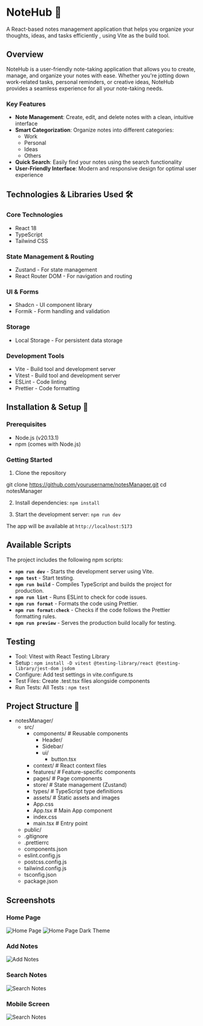 # NoteHub 📝
A React-based notes management application that helps you organize your thoughts, ideas, and tasks efficiently , using Vite as the build tool.

## Overview
NoteHub is a user-friendly note-taking application that allows you to create, manage, and organize your notes with ease. Whether you're jotting down work-related tasks, personal reminders, or creative ideas, NoteHub provides a seamless experience for all your note-taking needs.

### Key Features
- **Note Management**: Create, edit, and delete notes with a clean, intuitive interface
- **Smart Categorization**: Organize notes into different categories:
  - Work
  - Personal
  - Ideas
  - Others
- **Quick Search**: Easily find your notes using the search functionality
- **User-Friendly Interface**: Modern and responsive design for optimal user experience

## Technologies & Libraries Used 🛠️
### Core Technologies
- React 18
- TypeScript
- Tailwind CSS

### State Management & Routing
- Zustand - For state management
- React Router DOM - For navigation and routing

### UI & Forms
- Shadcn - UI component library
- Formik - Form handling and validation

### Storage
- Local Storage - For persistent data storage

### Development Tools
- Vite - Build tool and development server
- Vitest - Build tool and development server
- ESLint - Code linting
- Prettier - Code formatting

## Installation & Setup 🚀

### Prerequisites
- Node.js (v20.13.1)
- npm (comes with Node.js)

### Getting Started

1. Clone the repository

git clone https://github.com/yourusername/notesManager.git
cd notesManager

2. Install dependencies:
```npm install```

3. Start the development server:
```npm run dev```

The app will be available at `http://localhost:5173`

## Available Scripts

The project includes the following npm scripts:

- **`npm run dev`** - Starts the development server using Vite.
- **`npm test`** - Start testing.
- **`npm run build`** - Compiles TypeScript and builds the project for production.
- **`npm run lint`** - Runs ESLint to check for code issues.
- **`npm run format`** - Formats the code using Prettier.
- **`npm run format:check`** - Checks if the code follows the Prettier formatting rules.
- **`npm run preview`** - Serves the production build locally for testing.

## Testing
- Tool: Vitest with React Testing Library
- Setup : ```npm install -D vitest @testing-library/react @testing-library/jest-dom jsdom```
- Configure: Add test settings in vite.configure.ts
- Test Files: Create .test.tsx files alongside components
- Run Tests: All Tests : ```npm test```

## Project Structure 📁

- notesManager/
  - src/
    - components/      # Reusable components
      - Header/       
      - Sidebar/      
      - ui/          
        - button.tsx
    - context/        # React context files
    - features/       # Feature-specific components
    - pages/          # Page components
    - store/          # State management (Zustand)
    - types/          # TypeScript type definitions
    - assets/         # Static assets and images
    - App.css
    - App.tsx         # Main App component
    - index.css
    - main.tsx        # Entry point
  - public/          
  - .gitignore
  - .prettierrc
  - components.json
  - eslint.config.js
  - postcss.config.js
  - tailwind.config.js
  - tsconfig.json
  - package.json
  
## Screenshots

### Home Page
![Home Page](screenshots/HomeLight.png)
![Home Page Dark Theme](screenshots/HomeDark.png)

### Add Notes
![Add Notes](screenshots/AddNote.png)

### Search Notes
![Search Notes](screenshots/Search.png)

### Mobile Screen
![Search Notes](screenshots/MobileHome.png)
